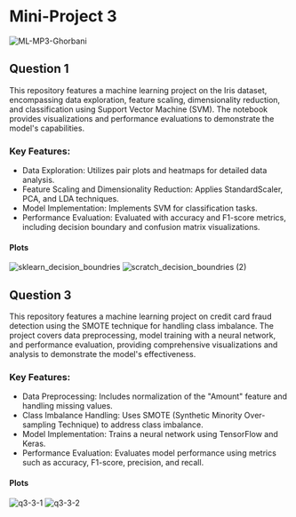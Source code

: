 # Mini-Project 3

![ML-MP3-Ghorbani](https://github.com/mmghorbani/KNTU-ML-Course-2024/assets/162275285/96a4992f-52d5-458c-8d05-3893b3c06fe7)


## Question 1
This repository features a machine learning project on the Iris dataset, encompassing data exploration, feature scaling, dimensionality reduction, and classification using Support Vector Machine (SVM). The notebook provides visualizations and performance evaluations to demonstrate the model's capabilities.

### Key Features:
- Data Exploration: Utilizes pair plots and heatmaps for detailed data analysis.
- Feature Scaling and Dimensionality Reduction: Applies StandardScaler, PCA, and LDA techniques.
- Model Implementation: Implements SVM for classification tasks.
- Performance Evaluation: Evaluated with accuracy and F1-score metrics, including decision boundary and confusion matrix visualizations.

#### Plots
![sklearn_decision_boundries](https://github.com/mmghorbani/KNTU-ML-Course-2024/assets/162275285/f2be49b3-dd1e-4899-8476-af105cb89014)
![scratch_decision_boundries (2)](https://github.com/mmghorbani/KNTU-ML-Course-2024/assets/162275285/9c5bb512-f558-4c46-a9e5-cd80b4feec4a)


## Question 3
This repository features a machine learning project on credit card fraud detection using the SMOTE technique for handling class imbalance. The project covers data preprocessing, model training with a neural network, and performance evaluation, providing comprehensive visualizations and analysis to demonstrate the model's effectiveness.

### Key Features:
- Data Preprocessing: Includes normalization of the "Amount" feature and handling missing values.
- Class Imbalance Handling: Uses SMOTE (Synthetic Minority Over-sampling Technique) to address class imbalance.
- Model Implementation: Trains a neural network using TensorFlow and Keras.
- Performance Evaluation: Evaluates model performance using metrics such as accuracy, F1-score, precision, and recall.

#### Plots
![q3-3-1](https://github.com/mmghorbani/KNTU-ML-Course-2024/assets/162275285/02544a59-246b-4b5b-aa73-af3d7aa7ec3b)
![q3-3-2](https://github.com/mmghorbani/KNTU-ML-Course-2024/assets/162275285/bfeba46e-b000-43fe-beb0-7d40e975dcb4)


